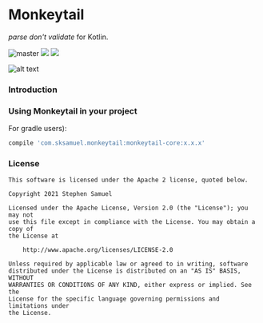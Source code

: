 Monkeytail
=========================

_parse don't validate_ for Kotlin.

![master](https://github.com/sksamuel/monkeytail/workflows/master/badge.svg)
[<img src="https://img.shields.io/maven-central/v/com.sksamuel.monkeytail/monkeytail-core.svg?label=latest%20release"/>](http://search.maven.org/#search%7Cga%7C1%7Cmonkeytail)
[<img src="https://img.shields.io/nexus/s/https/oss.sonatype.org/com.sksamuel.monkeytail/monkeytail-core.svg?label=latest%20snapshot&style=plastic"/>](https://oss.sonatype.org/content/repositories/snapshots/com/sksamuel/monkeytail/)

![alt text](https://raw.githubusercontent.com/sksamuel/monkeytail/master/graphics/logo_130.png)

### Introduction



### Using Monkeytail in your project

For gradle users):

```groovy
compile 'com.sksamuel.monkeytail:monkeytail-core:x.x.x'
```

### License
```
This software is licensed under the Apache 2 license, quoted below.

Copyright 2021 Stephen Samuel

Licensed under the Apache License, Version 2.0 (the "License"); you may not
use this file except in compliance with the License. You may obtain a copy of
the License at

    http://www.apache.org/licenses/LICENSE-2.0

Unless required by applicable law or agreed to in writing, software
distributed under the License is distributed on an "AS IS" BASIS, WITHOUT
WARRANTIES OR CONDITIONS OF ANY KIND, either express or implied. See the
License for the specific language governing permissions and limitations under
the License.
```
